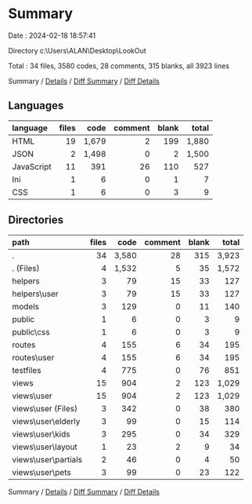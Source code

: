 # Summary

Date : 2024-02-18 18:57:41

Directory c:\\Users\\ALAN\\Desktop\\LookOut

Total : 34 files,  3580 codes, 28 comments, 315 blanks, all 3923 lines

Summary / [Details](details.md) / [Diff Summary](diff.md) / [Diff Details](diff-details.md)

## Languages
| language | files | code | comment | blank | total |
| :--- | ---: | ---: | ---: | ---: | ---: |
| HTML | 19 | 1,679 | 2 | 199 | 1,880 |
| JSON | 2 | 1,498 | 0 | 2 | 1,500 |
| JavaScript | 11 | 391 | 26 | 110 | 527 |
| Ini | 1 | 6 | 0 | 1 | 7 |
| CSS | 1 | 6 | 0 | 3 | 9 |

## Directories
| path | files | code | comment | blank | total |
| :--- | ---: | ---: | ---: | ---: | ---: |
| . | 34 | 3,580 | 28 | 315 | 3,923 |
| . (Files) | 4 | 1,532 | 5 | 35 | 1,572 |
| helpers | 3 | 79 | 15 | 33 | 127 |
| helpers\\user | 3 | 79 | 15 | 33 | 127 |
| models | 3 | 129 | 0 | 11 | 140 |
| public | 1 | 6 | 0 | 3 | 9 |
| public\\css | 1 | 6 | 0 | 3 | 9 |
| routes | 4 | 155 | 6 | 34 | 195 |
| routes\\user | 4 | 155 | 6 | 34 | 195 |
| testfiles | 4 | 775 | 0 | 76 | 851 |
| views | 15 | 904 | 2 | 123 | 1,029 |
| views\\user | 15 | 904 | 2 | 123 | 1,029 |
| views\\user (Files) | 3 | 342 | 0 | 38 | 380 |
| views\\user\\elderly | 3 | 99 | 0 | 15 | 114 |
| views\\user\\kids | 3 | 295 | 0 | 34 | 329 |
| views\\user\\layout | 1 | 23 | 2 | 9 | 34 |
| views\\user\\partials | 2 | 46 | 0 | 4 | 50 |
| views\\user\\pets | 3 | 99 | 0 | 23 | 122 |

Summary / [Details](details.md) / [Diff Summary](diff.md) / [Diff Details](diff-details.md)